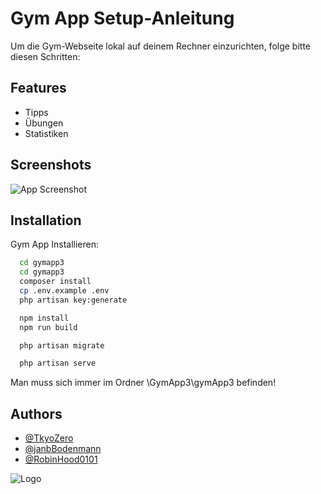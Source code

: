 
# Gym App Setup-Anleitung


Um die Gym-Webseite lokal auf deinem Rechner einzurichten, folge bitte diesen Schritten:



## Features

- Tipps
- Übungen
- Statistiken


## Screenshots

![App Screenshot](https://via.placeholder.com/468x300?text=App+Screenshot+Here)


## Installation

Gym App Installieren:

```bash
  cd gymapp3
  cd gymapp3
  composer install
  cp .env.example .env
  php artisan key:generate

  npm install
  npm run build

  php artisan migrate

  php artisan serve
```

Man muss sich immer im Ordner \GymApp3\gymApp3 befinden!
    
## Authors

- [@TkyoZero](https://www.github.com/TkyoZero)
- [@janbBodenmann](https://www.github.com/janbBodenmann)
- [@RobinHood0101](https://www.github.com/RobinHood0101)


![Logo](https://github.com/janbBodenmann/gym_app/tree/main/GymApp3/gymApp3/public/logo.png)

